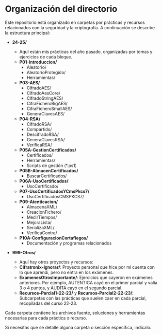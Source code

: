 # Organización del directorio

Este repositorio está organizado en carpetas por prácticas y recursos relacionados con la seguridad y la criptografía. A continuación se describe la estructura principal:

- **24-25/**
  - Aquí están mis prácticas del año pasado, organizadas por temas y ejercicios de cada bloque.
  - **P01-Introduccion/**
    - Aleatorio/
    - AleatorioProtegido/
    - Herramientas/
  - **P03-AES/**
    - CifradoAES/
    - CifradoAesCore/
    - CifradoStringAES/
    - CifraFicheroBigAES/
    - CifraFicheroSmallAES/
    - GeneraClavesAES/
  - **P04-RSA/**
    - CifradoRSA/
    - Compartido/
    - DescifradoRSA/
    - GeneraClavesRSA/
    - VerificaRSA/
  - **P05A-GestionCertificados/**
    - Certificados/
    - Herramientas/
    - Scripts de gestión (*.ps1)
  - **P05B-AlmacenCertificados/**
    - BuscarCertificados/
  - **P06A-UsoCertificados/**
    - UsoCertificado/
  - **P07-UsoCertificadosYCmsPkcs7/**
    - UsoCertificadosCMSPKCS7/
  - **P09-Atenticacion/**
    - AlmacenaXML/
    - CreacionFichero/
    - MedirTiempos/
    - MejoraLista/
    - SerializaXML/
    - VerificaContra/
  - **P10A-ConfiguracionCortafiegos/**
    - Documentación y programas relacionados

- **999-Otros/**
  - Aquí hay otros proyectos y recursos:
  - **Cifratronix-ignorar/**: Proyecto personal que hice por mi cuenta con lo que aprendí, pero no entra en los exámenes.
  - **ExamenesOtrosImportante/**: Ejercicios que cayeron en exámenes anteriores. Por ejemplo, AUTENTICA cayó en el primer parcial y valía 3 o 4 puntos, y AUDITA cayó en el segundo parcial.
  - **Recursos-Parcial1-22-23/** y **Recursos-Parcial2-22-23/**: Subcarpetas con las prácticas que suelen caer en cada parcial, recopiladas del curso 22-23.

Cada carpeta contiene los archivos fuente, soluciones y herramientas necesarias para cada práctica o recurso.

Si necesitas que se detalle alguna carpeta o sección específica, indícalo.
